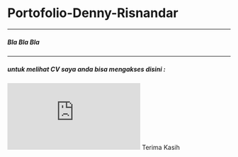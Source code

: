 # Portofolio-Denny-Risnandar
---
##### Bla Bla Bla
---
##### untuk melihat CV saya anda bisa mengakses disini : 
![CV](https://github.com/Dennyitu87/Portofolio-Denny-Risnandar/blob/main/CV%20-pdf/Employee%20Curriculum%20Vitae%20April%202025%20Denny%20Risnandar.pdf)
Terima Kasih
